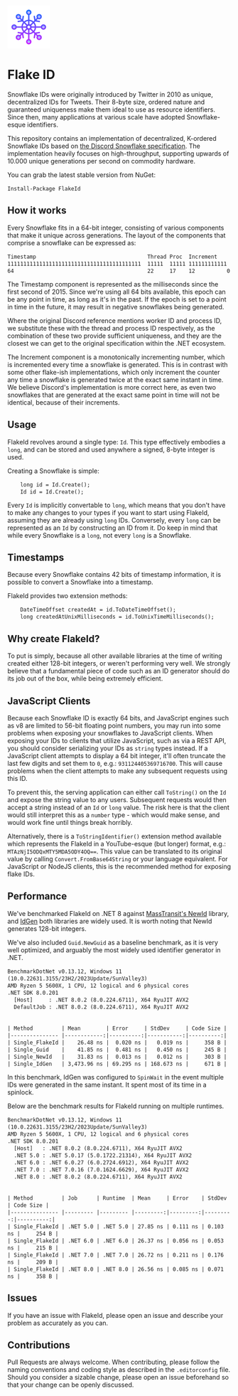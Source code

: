 ![Logo](./assets/snowflake-96.png)

# Flake ID

Snowflake IDs were originally introduced by Twitter in 2010 as unique, decentralized IDs for Tweets. Their 8-byte size, ordered nature and guaranteed uniqueness make them ideal to use as resource identifiers. Since then, many applications at various scale have adopted Snowflake-esque identifiers.

This repository contains an implementation of decentralized, K-ordered Snowflake IDs based on [the Discord Snowflake specification](https://discord.com/developers/docs/reference). The implementation heavily focuses on high-throughput, supporting upwards of 10.000 unique generations per second on commodity hardware.

You can grab the latest stable version from NuGet:

```
Install-Package FlakeId
```

## How it works

Every Snowflake fits in a 64-bit integer, consisting of various components that make it unique across generations.
The layout of the components that comprise a snowflake can be expressed as:

```
Timestamp                                   Thread Proc  Increment
111111111111111111111111111111111111111111  11111  11111 111111111111
64                                          22     17    12          0
```

The Timestamp component is represented as the milliseconds since the first second of 2015. Since we're using all 64 bits available, this epoch can be any point in time, as long as it's in the past. If the epoch is set to a point in time in the future, it may result in negative snowflakes being generated.

Where the original Discord reference mentions worker ID and process ID, we substitute these with the
thread and process ID respectively, as the combination of these two provide sufficient uniqueness, and they are
the closest we can get to the original specification within the .NET ecosystem.

The Increment component is a monotonically incrementing number, which is incremented every time a snowflake is generated.
This is in contrast with some other flake-ish implementations, which only increment the counter any time a snowflake is 
generated twice at the exact same instant in time. We believe Discord's implementation is more correct here,
as even two snowflakes that are generated at the exact same point in time will not be identical, because of their increments.

## Usage

FlakeId revolves around a single type: `Id`. This type effectively embodies a `long`, and can be stored and used anywhere a signed, 8-byte integer is used.

Creating a Snowflake is simple:

```
    long id = Id.Create();
    Id id = Id.Create();
```

Every `Id` is implicitly convertable to `long`, which means that you don't have to make any changes to your types if you want to start using FlakeId, assuming they are already using `long` IDs. Conversely, every `long` can be represented as an `Id` by constructing an ID from it. Do keep in mind that while every Snowflake is a `long`, not every `long` is a Snowflake.

## Timestamps

Because every Snowflake contains 42 bits of timestamp information, it is possible to convert a Snowflake into a timestamp. 

FlakeId provides two extension methods:

```
    DateTimeOffset createdAt = id.ToDateTimeOffset();
    long createdAtUnixMilliseconds = id.ToUnixTimeMilliseconds();
```

## Why create FlakeId?

To put is simply, because all other available libraries at the time of writing created either 128-bit integers, or weren't performing very well. We strongly believe that a fundamental piece of code such as an ID generator should do its job out of the box, while being extremely efficient.

## JavaScript Clients

Because each Snowflake ID is exactly 64 bits, and JavaScript engines such as v8 are limited to 56-bit floating point numbers, you may run into some problems when exposing your snowflakes to JavaScript clients. When exposing your IDs to clients that utilize JavaScript, such as via a REST API, you should consider serializing your IDs as `string` types instead. If a JavaScript client attempts to display a 64 bit integer, it'll often truncate the last few digits and set them to `0`, e.g.: `931124405369716700`. This will cause problems when the client attempts to make any subsequent requests using this ID.

To prevent this, the serving application can either call `ToString()` on the `Id` and expose the string value to any users. Subsequent requests would then accept a string instead of an `Id` or `long` value. The risk here is that the client would still interpret this as a `number` type - which would make sense, and would work fine until things break horribly.

Alternatively, there is a `ToStringIdentifier()` extension method available which represents the FlakeId in a YouTube-esque (but longer) format, e.g.: `MTAzNjI5ODQxMTY5MDA5ODY4OQ==`. This value can be translated to its original value by calling `Convert.FromBase64String` or your language equivalent. For JavaScript or NodeJS clients, this is the recommended method for exposing flake IDs.

## Performance

We've benchmarked FlakeId on .NET 8 against [MassTransit's NewId](https://github.com/phatboyg/NewId) library, and [IdGen](https://github.com/RobThree/IdGen) both libraries are widely used. It is worth noting that NewId generates 128-bit integers.

We've also included `Guid.NewGuid` as a baseline benchmark, as it is very well optimized, and arguably the most widely used identifier generator in .NET.

```
BenchmarkDotNet v0.13.12, Windows 11 (10.0.22631.3155/23H2/2023Update/SunValley3)
AMD Ryzen 5 5600X, 1 CPU, 12 logical and 6 physical cores
.NET SDK 8.0.201
  [Host]     : .NET 8.0.2 (8.0.224.6711), X64 RyuJIT AVX2
  DefaultJob : .NET 8.0.2 (8.0.224.6711), X64 RyuJIT AVX2


| Method         | Mean        | Error     | StdDev     | Code Size |
|--------------- |------------:|----------:|-----------:|----------:|
| Single_FlakeId |    26.48 ns |  0.020 ns |   0.019 ns |     358 B |
| Single_Guid    |    41.85 ns |  0.481 ns |   0.450 ns |     245 B |
| Single_NewId   |    31.83 ns |  0.013 ns |   0.012 ns |     303 B |
| Single_IdGen   | 3,473.96 ns | 69.295 ns | 168.673 ns |     671 B |
```

In this benchmark, IdGen was configured to `SpinWait` in the event multiple IDs were generated in the same instant. It spent most of its time in a spinlock.

Below are the benchmark results for FlakeId running on multiple runtimes.

```
BenchmarkDotNet v0.13.12, Windows 11 (10.0.22631.3155/23H2/2023Update/SunValley3)
AMD Ryzen 5 5600X, 1 CPU, 12 logical and 6 physical cores
.NET SDK 8.0.201
  [Host]   : .NET 8.0.2 (8.0.224.6711), X64 RyuJIT AVX2
  .NET 5.0 : .NET 5.0.17 (5.0.1722.21314), X64 RyuJIT AVX2
  .NET 6.0 : .NET 6.0.27 (6.0.2724.6912), X64 RyuJIT AVX2
  .NET 7.0 : .NET 7.0.16 (7.0.1624.6629), X64 RyuJIT AVX2
  .NET 8.0 : .NET 8.0.2 (8.0.224.6711), X64 RyuJIT AVX2


| Method         | Job      | Runtime  | Mean     | Error    | StdDev   | Code Size |
|--------------- |--------- |--------- |---------:|---------:|---------:|----------:|
| Single_FlakeId | .NET 5.0 | .NET 5.0 | 27.85 ns | 0.111 ns | 0.103 ns |     254 B |
| Single_FlakeId | .NET 6.0 | .NET 6.0 | 26.37 ns | 0.056 ns | 0.053 ns |     215 B |
| Single_FlakeId | .NET 7.0 | .NET 7.0 | 26.72 ns | 0.211 ns | 0.176 ns |     209 B |
| Single_FlakeId | .NET 8.0 | .NET 8.0 | 26.56 ns | 0.085 ns | 0.071 ns |     358 B |
```

## Issues

If you have an issue with FlakeId, please open an issue and describe your problem as accurately as you can.

## Contributions

Pull Requests are always welcome. When contributing, please follow the naming conventions and coding style as described in the `.editorconfig` file. Should you consider a sizable change, please open an issue beforehand so that your change can be openly discussed.
